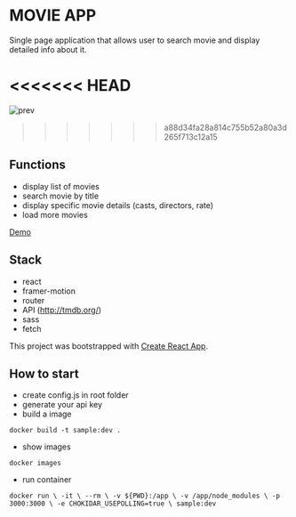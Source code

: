 # MOVIE APP
Single page application that allows user to search movie and display detailed info about it.

<<<<<<< HEAD
=======
![prev](https://github.com/3ndrius/Movie-app/blob/master/public/images/gifted-panini-3b4fc8.netlify.app_475557.png?raw=true)

>>>>>>> a88d34fa28a814c755b52a80a3d265f713c12a15
## Functions
- display list of movies
- search movie by title
- display specific movie details (casts, directors, rate)
- load more movies

[Demo](https://gifted-panini-3b4fc8.netlify.app)

## Stack

- react
- framer-motion
- router
- API (http://tmdb.org/) 
- sass
- fetch 


This project was bootstrapped with [Create React App](https://github.com/facebook/create-react-app).

## How to start

- create config.js in root folder
- generate your api key 
- build a image

 `docker build -t sample:dev .`

 - show images

 `docker images`

- run container 

`docker run \
    -it \
    --rm \
    -v ${PWD}:/app \
    -v /app/node_modules \
    -p 3000:3000 \
    -e CHOKIDAR_USEPOLLING=true \
    sample:dev
  `
